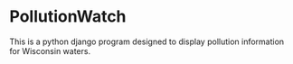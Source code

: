 # PollutionWatch
This is a python django program designed to display pollution information for Wisconsin waters.
